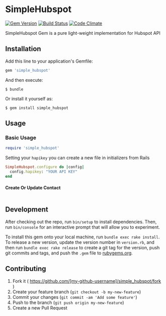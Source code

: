 # SimpleHubspot
[![Gem Version](https://badge.fury.io/rb/simple_hubspot.svg)](https://badge.fury.io/rb/simple_hubspot) [![Build Status](https://travis-ci.org/brenooliveira/simple_hubspot.svg?branch=master)](https://travis-ci.org/brenooliveira/simple_hubspot) [![Code Climate](https://codeclimate.com/github/brenooliveira/simple_hubspot/badges/gpa.svg)](https://codeclimate.com/github/brenooliveira/simple_hubspot)

SimpleHubspot Gem is a pure light-weight implementation for Hubspot API

## Installation

Add this line to your application's Gemfile:

```ruby
gem 'simple_hubspot'
```

And then execute:

    $ bundle

Or install it yourself as:

    $ gem install simple_hubspot

## Usage

### Basic Usage

```ruby
require 'simple_hubspot'
```

Setting your `hapikey` you can create a new file in initializers from Rails

```ruby
SimpleHubspot.configure do |config|
  config.hapikey: "YOUR API KEY"
end
```

#### Create Or Update Contact

```ruby

```
## Development

After checking out the repo, run `bin/setup` to install dependencies. Then, run `bin/console` for an interactive prompt that will allow you to experiment.

To install this gem onto your local machine, run `bundle exec rake install`. To release a new version, update the version number in `version.rb`, and then run `bundle exec rake release` to create a git tag for the version, push git commits and tags, and push the `.gem` file to [rubygems.org](https://rubygems.org).

## Contributing

1. Fork it ( https://github.com/[my-github-username]/simple_hubspot/fork )
2. Create your feature branch (`git checkout -b my-new-feature`)
3. Commit your changes (`git commit -am 'Add some feature'`)
4. Push to the branch (`git push origin my-new-feature`)
5. Create a new Pull Request
